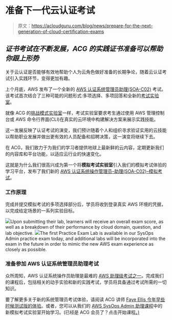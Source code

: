 # 准备下一代云认证考试

> 原文：<https://acloudguru.com/blog/news/prepare-for-the-next-generation-of-cloud-certification-exams>

## *证书考试在不断发展，ACG 的实践证书准备可以帮助你跟上形势*

关于云认证是否能够有效地帮助个人为云角色做好准备的长期争论，随着云认证考试引入实践环节，变得更加有趣。

上个月底，AWS 发布了一个全新的 [AWS 认证系统管理员助理(SOA-C02)](https://acloudguru.com/course/aws-certified-sysops-administrator-associate) 考试。该考试首次结合了三种可能的问题形式:多项选择、多项回答和全新的[考试实验室](https://aws.amazon.com/blogs/training-and-certification/tips-for-taking-an-aws-certification-exam-with-exam-labs/)。

就像 ACG 的[挑战模式实验室](https://acloudguru.com/blog/news/introducing-challenge-mode-for-a-cloud-gurus-hands-on-labs)一样，考试实验室要求考生通过使用 AWS 管理控制台或 AWS 命令行界面(CLI)在真实的云环境中构建解决方案来展示实践技能。

这一发展反映了认证考试的演变，我们预计随着个人和组织寻求验证实用的云技能以帮助职业发展并做出更有效的人员配备和招聘决策，这一演变将继续下去。

在 ACG，我们致力于为我们的学习者提供地球上最新鲜的云内容，定期更新我们的内容库和平台功能，以适应云行业的快速变化。

这就是为什么我们很高兴成为第一个将**模拟考试实验室**引入我们的模拟考试体验的学习平台，发布了我们新的 [AWS 认证系统操作管理员–助理(SOA-C02)–模拟考试](https://learn.acloud.guru/course/aws-certified-sysops-admin-associate/learn/2ce9abd2-4c0b-4072-a1f6-801faa53ff51/b0a1e7fc-9022-4625-a2a6-286c81247f75/quiz/b0a1e7fc-9022-4625-a2a6-286c81247f75)。

### **工作原理**

完成并提交模拟考试的多项选择部分后，学员将收到登录真实 AWS 环境的凭据，以完成给定场景的一系列实验目标。

![](img/fd872e5994f21a021b3b13383bbca76b.png)Upon submitting their lab, learners will receive an overall exam score, as well as a breakdown of their performance by cloud domain, question, and lab objective. ![](img/6d224e0a6c5a9a7a85cecc7a39850c47.png)The first Practice Exam Lab is available in our SysOps Admin practice exam today, and additional labs will be incorporated into the exam in the future in order to mimic the new AWS exam experience as closely as possible.

### 准备参加 AWS 认证系统管理员助理考试

众所周知，AWS 认证系统操作员助理是最难的 [AWS 助理级考试之一](https://acloudguru.com/blog/engineering/which-aws-certification-should-i-take)。完成我们的课程后，包括相关的动手实验和新的实践考试，学员将具备通过考试所需的一切知识。

要了解更多关于新的系统管理员考试体验，请阅读 ACG 讲师 [Faye Ellis 今年早些时候测试版的体验](https://acloudguru.com/blog/engineering/what-we-learned-taking-the-new-aws-sysops-administrator-associate-beta-exam)。或者，您可以从我们的 [AWS SysOps Admin 助理课程](https://acloudguru.com/course/aws-certified-sysops-administrator-associate)中的新模拟考试实验室开始学习。(已经是 ACG 会员了？点击开始课程[。)](https://learn.acloud.guru/course/aws-certified-sysops-admin-associate/overview)